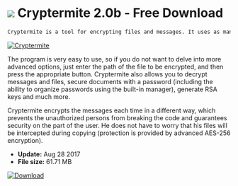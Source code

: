 # ![](https://cdn.softexe.net/static/icon/a/cryptermite-10859.png) Cryptermite 2.0b - Free Download

```sh
Cryptermite is a tool for encrypting files and messages. It uses as many as six different encryption algorithms (AES, Serpent, TwoFish, BlowFish, Triple DES and RSA).
```
[![Cryptermite](https:https://tse2.mm.bing.net/th?id=OIP.NgpNWRPyPHLWvsrhD6NpEAEwDN&pid=Api)](https://softexe.net/win/security-privacy/encryption/cryptermite:pRhea.html)

The program is very easy to use, so if you do not want to delve into more advanced options, just enter the path of the file to be encrypted, and then press the appropriate button. Cryptermite also allows you to decrypt messages and files, secure documents with a password (including the ability to organize passwords using the built-in manager), generate RSA keys and much more.
 
 Cryptermite encrypts the messages each time in a different way, which prevents the unauthorized persons from breaking the code and guarantees security on the part of the user. He does not have to worry that his files will be intercepted during copying (protection is provided by advanced AES-256 encryption).


- **Update:** Aug 28 2017
- **File size:** 61.71 MB

[![Download](https://cdn.softexe.net/static/img/download.png)](https://softexe.net/win/security-privacy/encryption/cryptermite:pRhea.html)

